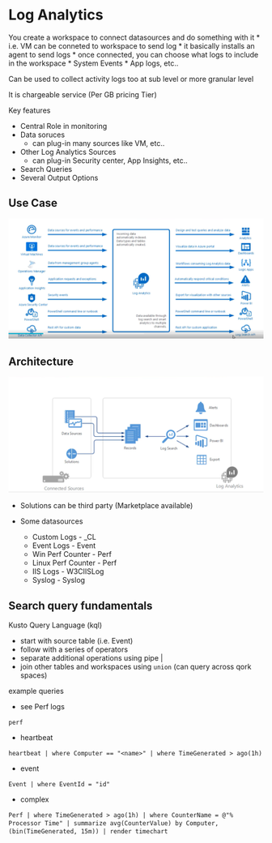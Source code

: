# Log Analytics

You create a workspace to connect datasources and do something with it
    * i.e. VM can be conneted to workspace to send log
        * it basically installs an agent to send logs
    * once connected, you can choose what logs to include in the workspace
        * System Events
        * App logs, etc..

Can be used to collect activity logs too at sub level or more granular level

It is chargeable service (Per GB pricing Tier)

Key features
* Central Role in monitoring
* Data soruces
    * can plug-in many sources like VM, etc..
* Other Log Analytics Sources
    * can plug-in Security center, App Insights, etc..
* Search Queries
* Several Output Options

## Use Case

![image log analytics use cases](./img/log-analytics-use-cases.png)

## Architecture

![image log analytics architecture](./img/log-analytics-arch.png)

* Solutions can be third party (Marketplace available) 

* Some datasources
    * Custom Logs - <LogName>_CL
    * Event Logs  - Event
    * Win Perf Counter - Perf
    * Linux Perf Counter - Perf
    * IIS Logs - W3CIISLog
    * Syslog - Syslog



## Search query fundamentals

Kusto Query Language (kql)

* start with source table (i.e. Event)
* follow with a series of operators
* separate additional operations using pipe |
* join other tables and workspaces using `union` (can query across qork spaces)


example queries

* see Perf logs

``` kql
perf
```

* heartbeat

```kql
heartbeat | where Computer == "<name>" | where TimeGenerated > ago(1h)
```

* event

```kql
Event | where EventId = "id"
```

* complex

```kql
Perf | where TimeGenerated > ago(1h) | where CounterName = @"% Processor Time" | summarize avg(CounterValue) by Computer, (bin(TimeGenerated, 15m)) | render timechart
```

